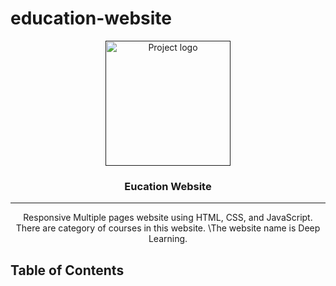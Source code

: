 # education-website
<p align="center">
  <a href="" rel="noopener">
 <img width=200px height=200px src="https://i.imgur.com/6wj0hh6.jpg" alt="Project logo"></a>
</p>

<h3 align="center">Eucation Website</h3>

---

<p align="center"> Responsive Multiple pages website using HTML, CSS, and JavaScript. There are category of courses in this website. \The website name is Deep Learning.
    <br> 
</p>

## Table of Contents
